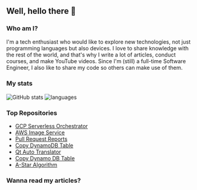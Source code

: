 ## Well, hello there 👋

### Who am I?

I'm a tech enthusiast who would like to explore new technologies, not just programming languages but also devices.
I love to share knowledge with the rest of the world, and that's why I write a lot of articles, conduct courses, and make YouTube videos.
Since I'm (still) a full-time Software Engineer, I also like to share my code so others can make use of them.

### My stats

<img align="center" src="https://github-readme-stats.vercel.app/api?username=vindanak&show_icons=true&include_all_commits=true&theme=dracula" alt="GitHub stats" />
<img align="center" src="https://github-readme-stats.vercel.app/api/top-langs/?username=vindanak&&exclude_repo=vindanak&layout=compact&theme=dracula" alt="languages"/>

### Top Repositories

* [GCP Serverless Orchestrator](https://github.com/vindanak/gcp-serverless-orchestrator)
* [AWS Image Service](https://github.com/vindanak/aws-s3-image-service)
* [Pull Request Reports](https://github.com/vindanak/pull-request-reports)
* [Copy DynamoDB Table](https://github.com/vindanak/copy-dynamodb-table)
* [Qt Auto Translator](https://github.com/vindanak/qt-auto-translator)
* [Copy Dynamo DB Table](https://github.com/vindanak/copy-dynamodb-table)
* [A-Star Algorithm](https://github.com/vindanak/A-Star)

### Wanna read my articles?